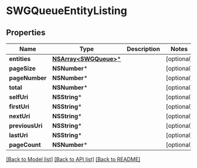 # SWGQueueEntityListing

## Properties
Name | Type | Description | Notes
------------ | ------------- | ------------- | -------------
**entities** | [**NSArray&lt;SWGQueue&gt;***](SWGQueue.md) |  | [optional] 
**pageSize** | **NSNumber*** |  | [optional] 
**pageNumber** | **NSNumber*** |  | [optional] 
**total** | **NSNumber*** |  | [optional] 
**selfUri** | **NSString*** |  | [optional] 
**firstUri** | **NSString*** |  | [optional] 
**nextUri** | **NSString*** |  | [optional] 
**previousUri** | **NSString*** |  | [optional] 
**lastUri** | **NSString*** |  | [optional] 
**pageCount** | **NSNumber*** |  | [optional] 

[[Back to Model list]](../README.md#documentation-for-models) [[Back to API list]](../README.md#documentation-for-api-endpoints) [[Back to README]](../README.md)


